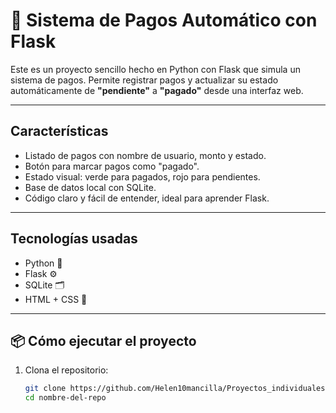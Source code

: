 # 💸 Sistema de Pagos Automático con Flask

Este es un proyecto sencillo hecho en Python con Flask que simula un sistema de pagos. Permite registrar pagos y actualizar su estado automáticamente de **"pendiente"** a **"pagado"** desde una interfaz web.

---

##  Características

- Listado de pagos con nombre de usuario, monto y estado.
- Botón para marcar pagos como "pagado".
- Estado visual: verde para pagados, rojo para pendientes.
- Base de datos local con SQLite.
- Código claro y fácil de entender, ideal para aprender Flask.

---

##  Tecnologías usadas

- Python 🐍
- Flask ⚙️
- SQLite 🗂️
- HTML + CSS 🎨

---

## 📦 Cómo ejecutar el proyecto

1. Clona el repositorio:
   ```bash
   git clone https://github.com/Helen10mancilla/Proyectos_individuales.git
   cd nombre-del-repo
